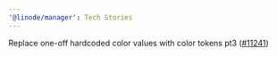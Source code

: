 ```yaml
---
'@linode/manager': Tech Stories
---
```


Replace one-off hardcoded color values with color tokens pt3 ([#11241](https://github.com/linode/manager/pull/11241))

